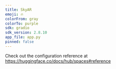 ```yaml
---
title: SkyAR
emoji: 🔥
colorFrom: gray
colorTo: purple
sdk: gradio
sdk_version: 2.8.10
app_file: app.py
pinned: false
---
```


Check out the configuration reference at https://huggingface.co/docs/hub/spaces#reference
